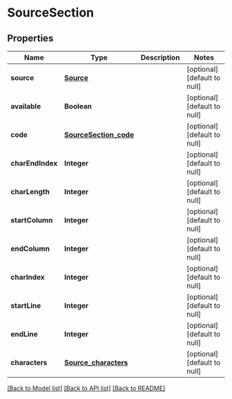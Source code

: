 # SourceSection
## Properties

| Name | Type | Description | Notes |
|------------ | ------------- | ------------- | -------------|
| **source** | [**Source**](Source.md) |  | [optional] [default to null] |
| **available** | **Boolean** |  | [optional] [default to null] |
| **code** | [**SourceSection_code**](SourceSection_code.md) |  | [optional] [default to null] |
| **charEndIndex** | **Integer** |  | [optional] [default to null] |
| **charLength** | **Integer** |  | [optional] [default to null] |
| **startColumn** | **Integer** |  | [optional] [default to null] |
| **endColumn** | **Integer** |  | [optional] [default to null] |
| **charIndex** | **Integer** |  | [optional] [default to null] |
| **startLine** | **Integer** |  | [optional] [default to null] |
| **endLine** | **Integer** |  | [optional] [default to null] |
| **characters** | [**Source_characters**](Source_characters.md) |  | [optional] [default to null] |

[[Back to Model list]](../README.md#documentation-for-models) [[Back to API list]](../README.md#documentation-for-api-endpoints) [[Back to README]](../README.md)

